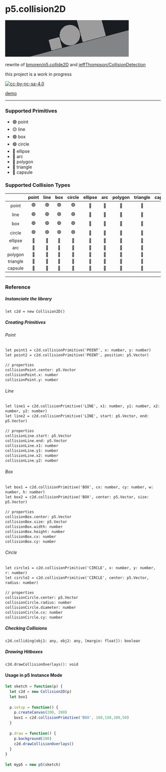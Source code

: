 # p5.collision2D

![banner](/banner.jpg)

rewrite of [bmoren/p5.collide2D](https://github.com/bmoren/p5.collide2D) and [jeffThompson/CollisionDetection](https://github.com/jeffThompson/CollisionDetection)

this project is a work in progress

[![cc-by-nc-sa-4.0][license-image]][license-url]

[demo](https://aryan02420.github.io/p5.collision2D/demo/)

-----

### Supported Primitives

 - :green_circle:   point
 - :yellow_circle:  line
 - :green_circle:   box
 - :green_circle:   circle
 - :red_circle:     ellipse
 - :red_circle:     arc
 - :red_circle:     polygon
 - :red_circle:     triangle
 - :red_circle:     capsule


### Supported Collision Types

|               | point         | line          | box           | circle        | ellipse       | arc           | polygon       | triangle      | capsule       |
| :-----------: | :-----------: | :-----------: | :-----------: | :-----------: | :-----------: | :-----------: | :-----------: | :-----------: | :-----------: |
| point         |:green_circle: |:green_circle: |:green_circle: |:green_circle: |:red_circle:   |:red_circle:   |:red_circle:   |:red_circle:   |:red_circle:   |
| line          |:green_circle: |:green_circle: |:green_circle: |:green_circle: |:red_circle:   |:red_circle:   |:red_circle:   |:red_circle:   |:red_circle:   |
| box           |:green_circle: |:green_circle: |:green_circle: |:green_circle: |:red_circle:   |:red_circle:   |:red_circle:   |:red_circle:   |:red_circle:   |
| circle        |:green_circle: |:green_circle: |:green_circle: |:green_circle: |:red_circle:   |:red_circle:   |:red_circle:   |:red_circle:   |:red_circle:   |
| ellipse       |:red_circle:   |:red_circle:   |:red_circle:   |:red_circle:   |:red_circle:   |:red_circle:   |:red_circle:   |:red_circle:   |:red_circle:   |
| arc           |:red_circle:   |:red_circle:   |:red_circle:   |:red_circle:   |:red_circle:   |:red_circle:   |:red_circle:   |:red_circle:   |:red_circle:   |
| polygon       |:red_circle:   |:red_circle:   |:red_circle:   |:red_circle:   |:red_circle:   |:red_circle:   |:red_circle:   |:red_circle:   |:red_circle:   |
| triangle      |:red_circle:   |:red_circle:   |:red_circle:   |:red_circle:   |:red_circle:   |:red_circle:   |:red_circle:   |:red_circle:   |:red_circle:   |
| capsule       |:red_circle:   |:red_circle:   |:red_circle:   |:red_circle:   |:red_circle:   |:red_circle:   |:red_circle:   |:red_circle:   |:red_circle:   |

____

### Reference

##### Instanciate the library

```
let c2d = new Collision2D()
```
##### Creating Primitives

###### Point

```
let point1 = c2d.collisionPrimitive('POINT', x: number, y: number)
let point2 = c2d.collisionPrimitive('POINT', position: p5.Vector)

// properties
collisionPoint.center: p5.Vector
collisionPoint.x: number
collisionPoint.y: number
```

###### Line

```
let line1 = c2d.collisionPrimitive('LINE', x1: number, y1: number, x2: number, y2: number)
let line2 = c2d.collisionPrimitive('LINE', start: p5.Vector, end: p5.Vector)

// properties
collisionLine.start: p5.Vector
collisionLine.end: p5.Vector
collisionLine.x1: number
collisionLine.y1: number
collisionLine.x2: number
collisionLine.y2: number
```

###### Box

```
let box1 = c2d.collisionPrimitive('BOX', cx: number, cy: number, w: number, h: number)
let box2 = c2d.collisionPrimitive('BOX', center: p5.Vector, size: p5.Vector)

// properties
collisionBox.center: p5.Vector
collisionBox.size: p5.Vector
collisionBox.width: number
collisionBox.height: number
collisionBox.cx: number
collisionBox.cy: number
```

###### Circle

```
let circle1 = c2d.collisionPrimitive('CIRCLE', x: number, y: number, r: number)
let circle2 = c2d.collisionPrimitive('CIRCLE', center: p5.Vector, radius: number)

// properties
collisionCircle.center: p5.Vector
collisionCircle.radius: number
collisionCircle.diameter: number
collisionCircle.cx: number
collisionCircle.cy: number
```

##### Checking Collisions

```
c2d.colliding(obj1: any, obj2: any, [margin: float]): boolean
```

##### Drawing Hitboxes

```
c2d.drawCollisionOverlays(): void
```

#### Usage in p5 Instance Mode

```js
let sketch = function(p) {
  let c2d = new Collision2D(p)
  let box1

  p.setup = function() {
    p.createCanvas(200, 200)
    box1 = c2d.collisionPrimitive('BOX', 100,150,100,50)
  }

  p.draw = function() {
    p.background(200)
    c2d.drawCollisionOverlays()
  }
}

let myp5 = new p5(sketch)
```
[license-image]: https://i.creativecommons.org/l/by-nc-sa/4.0/88x31.png
[license-url]: http://creativecommons.org/licenses/by-nc-sa/4.0/